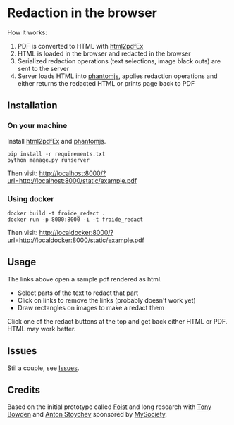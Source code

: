# Redaction in the browser

How it works:

1. PDF is converted to HTML with [html2pdfEx](https://coolwanglu.github.io/pdf2htmlEX/)
2. HTML is loaded in the browser and redacted in the browser
3. Serialized redaction operations (text selections, image black outs) are sent to the server
4. Server loads HTML into [phantomjs](http://phantomjs.org/), applies redaction operations and either returns the redacted HTML or prints page back to PDF


## Installation

### On your machine

Install [html2pdfEx](https://coolwanglu.github.io/pdf2htmlEX/) and [phantomjs](http://phantomjs.org/).

    pip install -r requirements.txt
    python manage.py runserver

Then visit:
<http://localhost:8000/?url=http://localhost:8000/static/example.pdf>


### Using docker

    docker build -t froide_redact .
    docker run -p 8000:8000 -i -t froide_redact

Then visit:
<http://localdocker:8000/?url=http://localdocker:8000/static/example.pdf>


## Usage

The links above open a sample pdf rendered as html.

- Select parts of the text to redact that part
- Click on links to remove the links (probably doesn't work yet)
- Draw rectangles on images to make a redact them

Click one of the redact buttons at the top and get back either HTML or PDF. HTML may work better.


## Issues

Stil a couple, see [Issues](https://github.com/stefanw/froide-redact/issues).


## Credits

Based on the initial prototype called [Foist](https://github.com/obshtestvo/foist) and long research with [Tony Bowden](https://github.com/tmtmtmtm) and [Anton Stoychev](https://github.com/antitoxic) sponsored by [MySociety](https://www.mysociety.org/).
